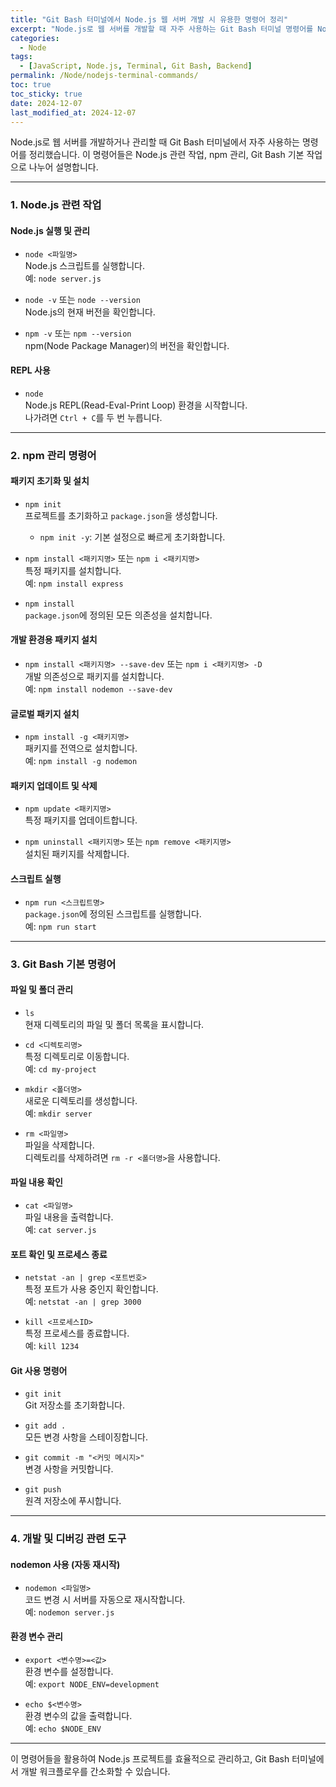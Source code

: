 ```yaml
---
title: "Git Bash 터미널에서 Node.js 웹 서버 개발 시 유용한 명령어 정리"
excerpt: "Node.js로 웹 서버를 개발할 때 자주 사용하는 Git Bash 터미널 명령어를 Node.js, npm, Git Bash 기본 명령어로 나누어 정리하였습니다."
categories:
  - Node
tags:
  - [JavaScript, Node.js, Terminal, Git Bash, Backend]
permalink: /Node/nodejs-terminal-commands/
toc: true
toc_sticky: true
date: 2024-12-07
last_modified_at: 2024-12-07
---
```


Node.js로 웹 서버를 개발하거나 관리할 때 Git Bash 터미널에서 자주 사용하는 명령어를 정리했습니다. 이 명령어들은 Node.js 관련 작업, npm 관리, Git Bash 기본 작업으로 나누어 설명합니다. 

---

### **1. Node.js 관련 작업**
#### **Node.js 실행 및 관리**
- `node <파일명>`  
  Node.js 스크립트를 실행합니다.  
  예: `node server.js`

- `node -v` 또는 `node --version`  
  Node.js의 현재 버전을 확인합니다.

- `npm -v` 또는 `npm --version`  
  npm(Node Package Manager)의 버전을 확인합니다.

#### **REPL 사용**
- `node`  
  Node.js REPL(Read-Eval-Print Loop) 환경을 시작합니다.  
  나가려면 `Ctrl + C`를 두 번 누릅니다.

---

### **2. npm 관리 명령어**
#### **패키지 초기화 및 설치**
- `npm init`  
  프로젝트를 초기화하고 `package.json`을 생성합니다.  
  - `npm init -y`: 기본 설정으로 빠르게 초기화합니다.

- `npm install <패키지명>` 또는 `npm i <패키지명>`  
  특정 패키지를 설치합니다.  
  예: `npm install express`

- `npm install`  
  `package.json`에 정의된 모든 의존성을 설치합니다.

#### **개발 환경용 패키지 설치**
- `npm install <패키지명> --save-dev` 또는 `npm i <패키지명> -D`  
  개발 의존성으로 패키지를 설치합니다.  
  예: `npm install nodemon --save-dev`

#### **글로벌 패키지 설치**
- `npm install -g <패키지명>`  
  패키지를 전역으로 설치합니다.  
  예: `npm install -g nodemon`

#### **패키지 업데이트 및 삭제**
- `npm update <패키지명>`  
  특정 패키지를 업데이트합니다.

- `npm uninstall <패키지명>` 또는 `npm remove <패키지명>`  
  설치된 패키지를 삭제합니다.

#### **스크립트 실행**
- `npm run <스크립트명>`  
  `package.json`에 정의된 스크립트를 실행합니다.  
  예: `npm run start`

---

### **3. Git Bash 기본 명령어**
#### **파일 및 폴더 관리**
- `ls`  
  현재 디렉토리의 파일 및 폴더 목록을 표시합니다.

- `cd <디렉토리명>`  
  특정 디렉토리로 이동합니다.  
  예: `cd my-project`

- `mkdir <폴더명>`  
  새로운 디렉토리를 생성합니다.  
  예: `mkdir server`

- `rm <파일명>`  
  파일을 삭제합니다.  
  디렉토리를 삭제하려면 `rm -r <폴더명>`을 사용합니다.

#### **파일 내용 확인**
- `cat <파일명>`  
  파일 내용을 출력합니다.  
  예: `cat server.js`

#### **포트 확인 및 프로세스 종료**
- `netstat -an | grep <포트번호>`  
  특정 포트가 사용 중인지 확인합니다.  
  예: `netstat -an | grep 3000`

- `kill <프로세스ID>`  
  특정 프로세스를 종료합니다.  
  예: `kill 1234`

#### **Git 사용 명령어**
- `git init`  
  Git 저장소를 초기화합니다.

- `git add .`  
  모든 변경 사항을 스테이징합니다.

- `git commit -m "<커밋 메시지>"`  
  변경 사항을 커밋합니다.

- `git push`  
  원격 저장소에 푸시합니다.

---

### **4. 개발 및 디버깅 관련 도구**
#### **nodemon 사용 (자동 재시작)**
- `nodemon <파일명>`  
  코드 변경 시 서버를 자동으로 재시작합니다.  
  예: `nodemon server.js`

#### **환경 변수 관리**
- `export <변수명>=<값>`  
  환경 변수를 설정합니다.  
  예: `export NODE_ENV=development`

- `echo $<변수명>`  
  환경 변수의 값을 출력합니다.  
  예: `echo $NODE_ENV`

---

이 명령어들을 활용하여 Node.js 프로젝트를 효율적으로 관리하고, Git Bash 터미널에서 개발 워크플로우를 간소화할 수 있습니다.
